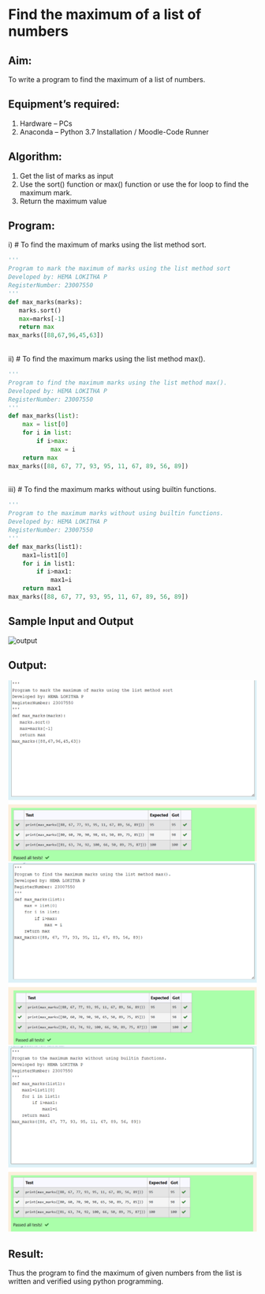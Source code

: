 # Find the maximum of a list of numbers
## Aim:
To write a program to find the maximum of a list of numbers.
## Equipment’s required:
1.	Hardware – PCs
2.	Anaconda – Python 3.7 Installation / Moodle-Code Runner
## Algorithm:
1.	Get the list of marks as input
2.	Use the sort() function or max() function or use the for loop to find the maximum mark.
3.	Return the maximum value
## Program:

i)	# To find the maximum of marks using the list method sort.
```Python
''' 
Program to mark the maximum of marks using the list method sort
Developed by: HEMA LOKITHA P
RegisterNumber: 23007550
'''
def max_marks(marks):
   marks.sort()
   max=marks[-1]
   return max 
max_marks([88,67,96,45,63])



```

ii)	# To find the maximum marks using the list method max().
```Python
''' 
Program to find the maximum marks using the list method max().
Developed by: HEMA LOKITHA P
RegisterNumber: 23007550
'''
def max_marks(list):
    max = list[0]
    for i in list:
        if i>max:
            max = i
    return max
max_marks([88, 67, 77, 93, 95, 11, 67, 89, 56, 89])
    


```

iii) # To find the maximum marks without using builtin functions.
```Python
''' 
Program to the maximum marks without using builtin functions.
Developed by: HEMA LOKITHA P
RegisterNumber: 23007550
'''
def max_marks(list1):
    max1=list1[0]
    for i in list1:
        if i>max1:
            max1=i
    return max1
max_marks([88, 67, 77, 93, 95, 11, 67, 89, 56, 89])


```
## Sample Input and Output
![output](./img/max_marks1.jpg) 

## Output:
![OUTPUT I](<Screenshot 2023-11-27 175252.png>)
![OUTPUT II](<Screenshot 2023-11-27 175350.png>)
![OUTPUT III](<Screenshot 2023-11-27 175419.png>)


## Result:
Thus the program to find the maximum of given numbers from the list is written and verified using python programming.